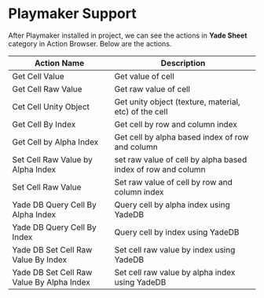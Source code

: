 # Playmaker Support

After Playmaker installed in project, we can see the actions in **Yade Sheet** category in Action Browser. Below are the actions.

|Action Name| Description|
|---| ---|
|Get Cell Value |  Get value of cell |
|Get Cell Raw Value | Get raw value of cell |
|Cet Cell Unity Object | Get unity object (texture, material, etc) of the cell |
|Get Cell By Index | Get cell by row and column index |
|Get Cell by Alpha Index | Get cell by alpha based index of row and column |
|Set Cell Raw Value by Alpha Index | set raw value of cell by alpha based index of row and column |
|Set  Cell Raw Value | Set raw value of cell by row and column index |
|Yade DB Query Cell By Alpha Index | Query cell by alpha index using YadeDB |
|Yade DB Query Cell By Index | Query cell by index using YadeDB |
|Yade DB Set Cell Raw Value By Index| Set cell raw value by index using YadeDB|
|Yade DB Set Cell Raw Value By Alpha Index|Set cell raw value by alpha index using YadeDB|